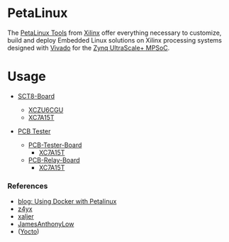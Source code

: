 # PetaLinux

The [PetaLinux Tools](https://www.xilinx.com/products/design-tools/embedded-software/petalinux-sdk.html) from [Xilinx](https://www.xilinx.com/) offer everything necessary to customize, build and deploy Embedded Linux solutions on Xilinx processing systems designed with [Vivado](https://www.xilinx.com/products/design-tools/vivado.html) for the [Zynq UltraScale+ MPSoC](https://www.xilinx.com/products/silicon-devices/soc/zynq-ultrascale-mpsoc.html).

# Usage
  - [SCT8-Board](https://github.com/Semi-ATE/SCT8-Board)
    - [XCZU6CGU](https://www.avnet.com/shop/emea/products/xilinx/xczu6cg-1ffvb1156i-3074457345631176885)
    - [XC7A15T](https://www.avnet.com/shop/emea/products/xilinx/xc7a15t-1csg324c-3074457345629544898/)
  
  - [PCB Tester](https://github.com/Semi-ATE/PCB-Tester)
    - [PCB-Tester-Board](https://github.com/Semi-ATE/PCB-Tester/tree/master/hardware/electronics/altium/PCB-Tester-Board)
      - [XC7A15T](https://www.avnet.com/shop/emea/products/xilinx/xc7a15t-1csg324c-3074457345629544898/)
    - [PCB-Relay-Board](https://github.com/Semi-ATE/PCB-Tester/tree/master/hardware/electronics/altium/PCB-Relay-Board)
      - [XC7A15T](https://www.avnet.com/shop/emea/products/xilinx/xc7a15t-1csg324c-3074457345629544898/)

### References
  - [blog: Using Docker with Petalinux](https://patocarr.com/blog/2018/10/01/Using-Docker-with-Petalinux.html)
  - [z4yx](https://github.com/z4yx/petalinux-docker/blob/master/Dockerfile)
  - [xaljer](https://github.com/xaljer/petalinux-docker/blob/master/Dockerfile)
  - [JamesAnthonyLow](https://github.com/JamesAnthonyLow/docker-xilinx-petalinux-desktop/blob/master/Dockerfile)
  - ([Yocto](https://xilinx-wiki.atlassian.net/wiki/spaces/A/pages/84508673/Docker+on+Zynq+Ultrascale+Xilinx+Yocto+Flow))

